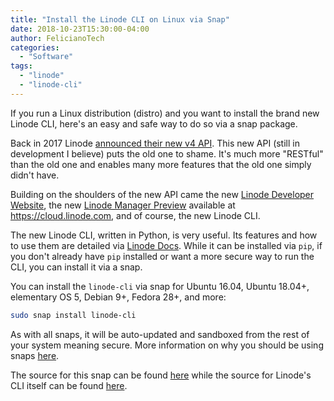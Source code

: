 ```yaml
---
title: "Install the Linode CLI on Linux via Snap"
date: 2018-10-23T15:30:00-04:00
author: FelicianoTech
categories:
  - "Software"
tags:
  - "linode"
  - "linode-cli"
---
```


If you run a Linux distribution (distro) and you want to install the brand new Linode CLI, here's an easy and safe way to do so via a snap package.

<!--more-->

Back in 2017 Linode [announced their new v4 API][linode-api-post].
This new API (still in development I believe) puts the old one to shame.
It's much more "RESTful" than the old one and enables many more features that the old one simply didn't have.

Building on the shoulders of the new API came the new [Linode Developer Website][linode-dev-site], the new [Linode Manager Preview][linodians-manager-preview] available at <https://cloud.linode.com>, and of course, the new Linode CLI.

The new Linode CLI, written in Python, is very useful.
Its features and how to use them are detailed via [Linode Docs][docs].
While it can be installed via `pip`, if you don't already have `pip` installed or want a more secure way to run the CLI, you can install it via a snap.

You can install the `linode-cli` via snap for Ubuntu 16.04, Ubuntu 18.04+, elementary OS 5, Debian 9+, Fedora 28+, and more:

```bash
sudo snap install linode-cli
```

As with all snaps, it will be auto-updated and sandboxed from the rest of your system meaning secure.
More information on why you should be using snaps [here][why-snaps].


The source for this snap can be found [here][gh-linode-cli-snap] while the source for Linode's CLI itself can be found [here][gh-linode-cli].



[linode-api-post]: https://www.linode.com/community/questions/11221/linode-rest-api-v4-early-access
[linode-dev-site]: https://developers.linode.com/
[linodians-manager-preview]: https://linodians.com/blog/new-linode-manager-preview/
[docs]: https://www.linode.com/docs/platform/api/using-the-linode-cli/
[why-snaps]: https://www.fossmint.com/what-are-ubuntu-snaps-and-how-are-they-important/
[gh-linode-cli-snap]: https://github.com/felicianotech/linode-cli-snap
[gh-linode-cli]: https://github.com/linode/linode-cli

